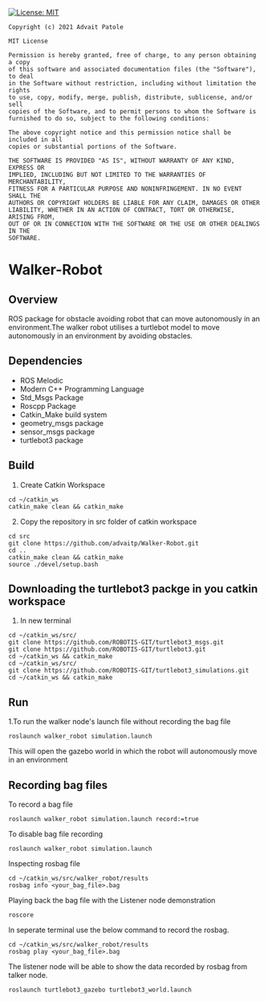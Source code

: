 [![License: MIT](https://img.shields.io/badge/License-MIT-yellow.svg)](https://opensource.org/licenses/MIT)
```
Copyright (c) 2021 Advait Patole

MIT License

Permission is hereby granted, free of charge, to any person obtaining a copy
of this software and associated documentation files (the "Software"), to deal
in the Software without restriction, including without limitation the rights
to use, copy, modify, merge, publish, distribute, sublicense, and/or sell
copies of the Software, and to permit persons to whom the Software is
furnished to do so, subject to the following conditions:

The above copyright notice and this permission notice shall be included in all
copies or substantial portions of the Software.

THE SOFTWARE IS PROVIDED "AS IS", WITHOUT WARRANTY OF ANY KIND, EXPRESS OR
IMPLIED, INCLUDING BUT NOT LIMITED TO THE WARRANTIES OF MERCHANTABILITY,
FITNESS FOR A PARTICULAR PURPOSE AND NONINFRINGEMENT. IN NO EVENT SHALL THE
AUTHORS OR COPYRIGHT HOLDERS BE LIABLE FOR ANY CLAIM, DAMAGES OR OTHER
LIABILITY, WHETHER IN AN ACTION OF CONTRACT, TORT OR OTHERWISE, ARISING FROM,
OUT OF OR IN CONNECTION WITH THE SOFTWARE OR THE USE OR OTHER DEALINGS IN THE
SOFTWARE.
```

# Walker-Robot

## Overview
ROS package for obstacle avoiding robot that can move autonomously in an environment.The walker robot utilises a turtlebot model to move autonomously in an environment by avoiding obstacles.

## Dependencies
- ROS Melodic
- Modern C++ Programming Language
- Std_Msgs Package
- Roscpp Package
- Catkin_Make build system
- geometry_msgs package
- sensor_msgs package
- turtlebot3 package

## Build 
1. Create Catkin Workspace
```
cd ~/catkin_ws
catkin_make clean && catkin_make
```
2. Copy the repository in src folder of catkin workspace
```
cd src 
git clone https://github.com/advaitp/Walker-Robot.git
cd ..
catkin_make clean && catkin_make
source ./devel/setup.bash
```

## Downloading the turtlebot3 packge in you catkin workspace 
1. In new terminal 
```
cd ~/catkin_ws/src/
git clone https://github.com/ROBOTIS-GIT/turtlebot3_msgs.git
git clone https://github.com/ROBOTIS-GIT/turtlebot3.git
cd ~/catkin_ws && catkin_make
cd ~/catkin_ws/src/
git clone https://github.com/ROBOTIS-GIT/turtlebot3_simulations.git
cd ~/catkin_ws && catkin_make
```
## Run 
1.To run the walker node's launch file without recording the bag file
```
roslaunch walker_robot simulation.launch
```
This will open the gazebo world in which the robot will autonomously move in an environment

## Recording bag files
To record a bag file
```
roslaunch walker_robot simulation.launch record:=true
```

To disable bag file recording 
```
roslaunch walker_robot simulation.launch
```

Inspecting rosbag file
```
cd ~/catkin_ws/src/walker_robot/results
rosbag info <your_bag_file>.bag
```

Playing back the bag file with the Listener node demonstration
```
roscore
```
In seperate terminal use the below command to record the rosbag.
```
cd ~/catkin_ws/src/walker_robot/results
rosbag play <your_bag_file>.bag
```
The listener node will be able to show the data recorded by rosbag from talker node.
```
roslaunch turtlebot3_gazebo turtlebot3_world.launch
```
